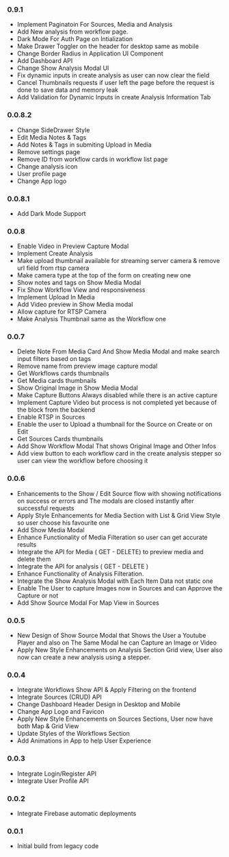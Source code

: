 ### 0.9.1
- Implement Paginatoin For Sources, Media and Analysis
-  Add New analysis from workflow page.
- Dark Mode For Auth Page on Intialization
- Make Drawer Toggler on the header for desktop same as mobile
- Change Border Radius in Application UI Component
- Add Dashboard API
- Change Show Analysis Modal UI
- Fix dynamic inputs in create analysis as user can now clear the field
- Cancel Thumbnails requests if user left the page before the request is done to save data and memory leak
- Add Validation for Dynamic Inputs in create Analysis Information Tab
### 0.0.8.2
- Change SideDrawer Style
- Edit Media Notes & Tags
- Add Notes & Tags in submiting Upload in Media
- Remove settings page
- Remove ID from workflow cards in workflow list page
- Change analysis icon
- User profile page
- Change App logo
### 0.0.8.1
- Add Dark Mode Support
### 0.0.8
- Enable Video in Preview Capture Modal
- Implement Create Analysis
- Make upload thumbnail available for streaming server camera & remove url field from rtsp camera
- Make camera type at the top of the form on creating new one
- Show notes and tags on Show Media Modal
- Fix Show Workflow View and responsiveness
- Implement Upload In Media
- Add Video preview in Show Media modal
- Allow capture for RTSP Camera
- Make Analysis Thumbnail same as the Workflow one
### 0.0.7
- Delete Note From Media Card And Show Media Modal and make search input filters based on tags
- Remove name from preview image capture modal
- Get Workflows cards thumbnails
- Get Media cards thumbnails
- Show Original Image in Show Media Modal
- Make Capture Buttons Always disabled while there is an active capture
- Implement Capture Video but process is not completed yet because of the block from the backend
- Enable RTSP in Sources
- Enable the user to Upload a thumbnail for the Source on Create or on Edit
- Get Sources Cards thumbnails
- Add Show Workflow Modal That shows Original Image and Other Infos
- Add view button to each workflow card in the create analysis stepper so user can view the workflow before choosing it
### 0.0.6
- Enhancements to the Show / Edit Source flow with showing notifications on success or errors and The modals are closed instantly after successful requests
- Apply Style Enhancements for Media Section with List & Grid View Style so user choose his favourite one
- Add Show Media Modal
- Enhance Functionality of Media Filteration so user can get accurate results
- Integrate the API for Media ( GET - DELETE) to preview media and delete them
- Integrate the API for analysis ( GET - DELETE )
- Enhance Functionality of Analysis Filteration.
- Integrate the Show Analysis Modal with Each Item Data not static one
- Enable The User to capture Images now in Sources and can Approve the Capture or not 
- Add Show Source Modal For Map View in Sources
### 0.0.5
- New Design of Show Source Modal that Shows the User a Youtube Player and also on The Same Modal he can Capture an Image or Video
- Apply New Style Enhancements on Analysis Section Grid view, User also now can create a new analysis using a stepper.
### 0.0.4
- Integrate Workflows Show API & Apply Filtering on the frontend
- Integrate Sources (CRUD) API
- Change Dashboard Header Design in Desktop and Mobile
- Change App Logo and Favicon
- Apply New Style Enhancements on Sources Sections, User now have both Map & Grid View
- Update Styles of the Workflows Section
- Add Animations in App to help User Experience
### 0.0.3
- Integrate Login/Register API 
- Integrate User Profile API
### 0.0.2
- Integrate Firebase automatic deployments

### 0.0.1
- Initial build from legacy code
